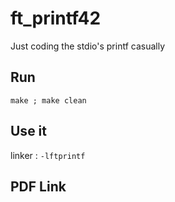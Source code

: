 # ft_printf42
Just coding the stdio's printf casually

## Run
`make ; make clean`
## Use it
linker : `-lftprintf`
## PDF Link <a href=""></a>
